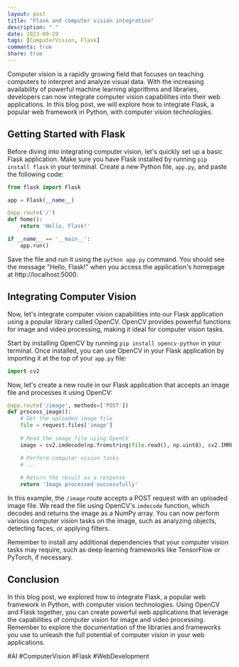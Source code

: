 ```yaml
---
layout: post
title: "Flask and computer vision integration"
description: " "
date: 2023-09-29
tags: [ComputerVision, Flask]
comments: true
share: true
---
```


Computer vision is a rapidly growing field that focuses on teaching computers to interpret and analyze visual data. With the increasing availability of powerful machine learning algorithms and libraries, developers can now integrate computer vision capabilities into their web applications. In this blog post, we will explore how to integrate Flask, a popular web framework in Python, with computer vision technologies.

## Getting Started with Flask
Before diving into integrating computer vision, let's quickly set up a basic Flask application. Make sure you have Flask installed by running `pip install flask` in your terminal. Create a new Python file, `app.py`, and paste the following code:

```python
from flask import Flask

app = Flask(__name__)

@app.route('/')
def home():
    return 'Hello, Flask!'

if __name__ == '__main__':
    app.run()
```

Save the file and run it using the `python app.py` command. You should see the message "Hello, Flask!" when you access the application's homepage at http://localhost:5000.

## Integrating Computer Vision
Now, let's integrate computer vision capabilities into our Flask application using a popular library called OpenCV. OpenCV provides powerful functions for image and video processing, making it ideal for computer vision tasks.

Start by installing OpenCV by running `pip install opencv-python` in your terminal. Once installed, you can use OpenCV in your Flask application by importing it at the top of your `app.py` file:

```python
import cv2
```

Now, let's create a new route in our Flask application that accepts an image file and processes it using OpenCV:

```python
@app.route('/image', methods=['POST'])
def process_image():
    # Get the uploaded image file
    file = request.files['image']
    
    # Read the image file using OpenCV
    image = cv2.imdecode(np.fromstring(file.read(), np.uint8), cv2.IMREAD_COLOR)

    # Perform computer vision tasks 
    # ...
    
    # Return the result as a response
    return 'Image processed successfully'
```

In this example, the `/image` route accepts a POST request with an uploaded image file. We read the file using OpenCV's `imdecode` function, which decodes and returns the image as a NumPy array. You can now perform various computer vision tasks on the image, such as analyzing objects, detecting faces, or applying filters.

Remember to install any additional dependencies that your computer vision tasks may require, such as deep learning frameworks like TensorFlow or PyTorch, if necessary.

## Conclusion
In this blog post, we explored how to integrate Flask, a popular web framework in Python, with computer vision technologies. Using OpenCV and Flask together, you can create powerful web applications that leverage the capabilities of computer vision for image and video processing. Remember to explore the documentation of the libraries and frameworks you use to unleash the full potential of computer vision in your web applications.

#AI #ComputerVision #Flask #WebDevelopment